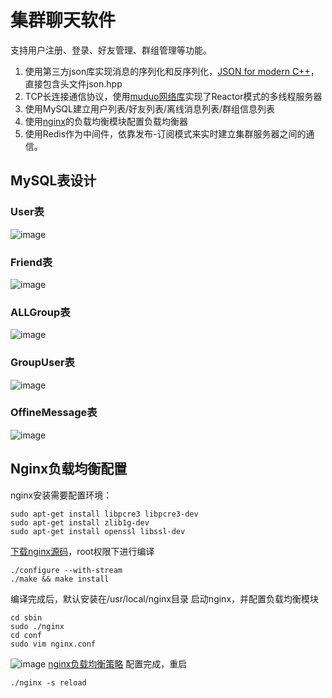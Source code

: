 # 集群聊天软件
支持用户注册、登录、好友管理、群组管理等功能。
1. 使用第三方json库实现消息的序列化和反序列化，[JSON for modern C++](https://github.com/nlohmann/json)，直接包含头文件json.hpp
2. TCP长连接通信协议，使用[muduo网络库](https://github.com/chenshuo/muduo)实现了Reactor模式的多线程服务器
3. 使用MySQL建立用户列表/好友列表/离线消息列表/群组信息列表
4. 使用[nginx](http://nginx.org/en/download.html)的负载均衡模块配置负载均衡器
5. 使用Redis作为中间件，依靠发布-订阅模式来实时建立集群服务器之间的通信。

## MySQL表设计
### User表
![image](https://user-images.githubusercontent.com/68554367/192934045-3fb2d752-722f-4762-b9c8-9a6e4c2ec20f.png)
### Friend表
![image](https://user-images.githubusercontent.com/68554367/192934078-197c8f98-3c26-4d92-b153-e38343ae682b.png)
### ALLGroup表
![image](https://user-images.githubusercontent.com/68554367/192934140-14704009-4b60-46e3-91f2-06280f7820bf.png)
### GroupUser表
![image](https://user-images.githubusercontent.com/68554367/192934174-0da91af7-0086-4cba-84aa-5794f5c0db72.png)
### OffineMessage表
![image](https://user-images.githubusercontent.com/68554367/192934194-e928a6af-ee21-4050-9772-cbb0197a414f.png)

## Nginx负载均衡配置
nginx安装需要配置环境：
```
sudo apt-get install libpcre3 libpcre3-dev
sudo apt-get install zlib1g-dev
sudo apt-get install openssl libssl-dev
```
[下载nginx源码](http://nginx.org/en/download.html)，root权限下进行编译
```
./configure --with-stream
./make && make install
```
编译完成后，默认安装在/usr/local/nginx目录
启动nginx，并配置负载均衡模块
```
cd sbin
sudo ./nginx
cd conf
sudo vim nginx.conf
```
![image](https://user-images.githubusercontent.com/68554367/192937685-b617e0be-8441-401c-a69e-ac6b84bc96eb.png)
[nginx负载均衡策略](https://www.w3schools.cn/nginx/nginx_upstream_hash.asp#:~:text=%E8%BD%AE%E8%AF%A2%EF%BC%88Round%20Robin%EF%BC%89%E7%AD%96%E7%95%A5%E6%98%AF,Nginx%20%E9%85%8D%E7%BD%AE%E4%B8%AD%E9%BB%98%E8%AE%A4%E7%9A%84%E8%B4%9F%E8%BD%BD%E5%9D%87%E8%A1%A1%E7%AD%96%E7%95%A5%EF%BC%8C%E8%AF%A5%E7%AD%96%E7%95%A5%E5%B0%86%E5%AE%A2%E6%88%B7%E7%AB%AF%E7%9A%84%E8%AF%B7%E6%B1%82%E4%BE%9D%E6%AC%A1%E5%88%86%E9%85%8D%E7%BB%99%E5%90%8E%E7%AB%AF%E7%9A%84%E6%9C%8D%E5%8A%A1%E5%99%A8%E8%8A%82%E7%82%B9%EF%BC%8C%E5%AF%B9%E5%90%8E%E7%AB%AF%E9%9B%86%E7%BE%A4%E4%B8%AD%E7%9A%84%E6%9C%8D%E5%8A%A1%E5%99%A8%E5%AE%9E%E7%8E%B0%E8%BD%AE%E6%B5%81%E5%88%86%E9%85%8D%E3%80%82)
配置完成，重启
```
./nginx -s reload
```


